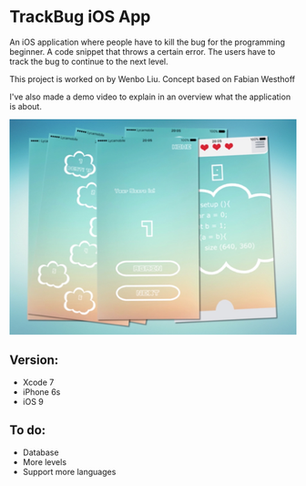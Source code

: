 # TrackBug iOS App

An iOS application where people have to kill the bug for the programming beginner. A code snippet that throws a certain error. The users have to track the bug to continue to the next level.

This project is worked on by Wenbo Liu. Concept based on Fabian Westhoff

I've also made a demo video to explain in an overview what the application is about.

[![notification](trackapp.jpg)](https://vimeo.com/154067453)

## Version:

- Xcode 7
- iPhone 6s
- iOS 9


## To do:

- Database
- More levels
- Support more languages
